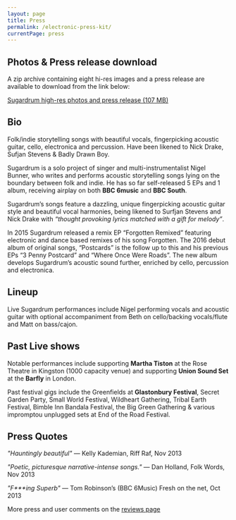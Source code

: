```yaml
---
layout: page
title: Press
permalink: /electronic-press-kit/
currentPage: press
---
```

<h2>Photos &amp; Press release download</h2>
<p>A zip archive containing eight hi-res images and a press release are available to download from the link below:</p>
<p><a href="http://files.sugardrum.com/images/external/presskit/sugardrum-press-kit-and-photos.zip" title="Sugardrum Press Photos and Press Release"><i class="fa fa-download"></i> Sugardrum high-res photos and press release (107 MB)</a></p>

<h2>Bio</h2>
<p>Folk/indie storytelling songs with beautiful vocals, fingerpicking acoustic guitar, cello, electronica and percussion. Have been likened to Nick Drake, Sufjan Stevens &amp; Badly Drawn Boy.</p>

<p>Sugardrum is a solo project of singer and multi-instrumentalist Nigel Bunner, who writes and performs acoustic storytelling songs lying on the boundary between folk and indie. He has so far self-released 5 EPs and 1 album,  receiving airplay on both <strong>BBC 6music</strong> and <strong>BBC South</strong>.</p>

<p>Sugardrum’s songs feature a dazzling, unique fingerpicking acoustic guitar style and beautiful vocal harmonies, being likened to Surfjan Stevens and Nick Drake with <em>&#8220;thought provoking lyrics matched with a gift for melody&#8221;</em>.</p>

<p>In 2015 Sugardrum released a remix EP &#8220;Forgotten Remixed&#8221; featuring electronic and dance based remixes of his song Forgotten. The 2016 debut album of original songs, &#8220;Postcards&#8221; is the follow up to this and his previous EPs &#8220;3 Penny Postcard&#8221; and &#8220;Where Once Were Roads&#8221;. The new album develops Sugardrum’s acoustic sound further, enriched by cello, percussion and electronica.</p>

<h2>Lineup</h2>
<p>Live Sugardrum performances include Nigel performing vocals and acoustic guitar with optional accompaniment from Beth on cello/backing vocals/flute and Matt on bass/cajon.</p>

<h2>Past Live shows</h2>
<p>Notable performances include supporting <strong>Martha Tiston</strong> at the Rose Theatre in Kingston (1000 capacity venue) and supporting <strong>Union Sound Set</strong> at the <strong>Barfly</strong> in London.</p><p>Past festival gigs include the Greenfields at <strong>Glastonbury Festival</strong>, Secret Garden Party, Small World Festival, Wildheart Gathering, Tribal Earth Festival, Bimble Inn Bandala Festival, the Big Green Gathering &amp; various impromptou unplugged sets at End of the Road Festival.</p>

<h2>Press Quotes</h2><p><em>&quot;Hauntingly beautiful&quot;</em> &mdash; Kelly Kademian, Riff Raf, Nov 2013</p><p><em>&quot;Poetic, picturesque narrative-intense songs.&quot;</em> &mdash; Dan Holland, Folk Words, Nov 2013</p><p><em>&quot;F***ing Superb&quot;</em> &mdash; Tom Robinson’s (BBC 6Music) Fresh on the net, Oct 2013</p><p>More press and user comments on the <a href="/reviews/" title="Check out more Sugardrum reviews">reviews page</a></p>


